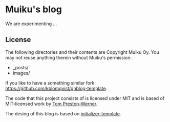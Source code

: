Muiku's blog
============

We are experimenting ...

License
-------

The following directories and their contents are Copyright Muiku Oy. You may not reuse anything therein without Muiku's permission:

- _posts/
- images/

If you like to have a something similar fork https://github.com/kblomqvist/ghblog-template.

The code that this project consists of is licensed under MIT and is based of MIT-licensed work by [Tom Preston-Werner](http://github.com/mojombo/jekyll).

The desing of this blog is based on [initializer-template](https://github.com/verekia/initializr-template).

